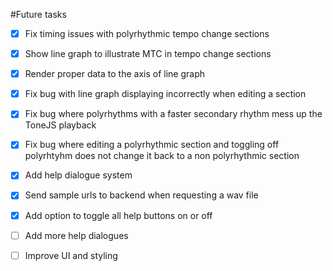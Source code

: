 #Future tasks

- [x] Fix timing issues with polyrhythmic tempo change sections
- [x] Show line graph to illustrate MTC in tempo change sections
- [x] Render proper data to the axis of line graph
- [x] Fix bug with line graph displaying incorrectly when editing a section
- [x] Fix bug where polyrhythms with a faster secondary rhythm mess up the ToneJS playback
- [x] Fix bug where editing a polyrhythmic section and toggling off polyrhtyhm does not change it back to a non polyrhythmic section
- [x] Add help dialogue system
- [x] Send sample urls to backend when requesting a wav file
- [x] Add option to toggle all help buttons on or off
- [ ] Add more help dialogues
- [ ] Improve UI and styling

